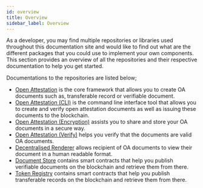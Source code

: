 ```yaml
---
id: overview
title: Overview
sidebar_label: Overview
---
```


As a developer, you may find multiple repositories or libraries used throughout this documentation site and would like to find out what are the different packages that you could use to implement your own components. This section provides an overview of all the repositories and their respective documentation to help you get started.

Documentations to the repositories are listed below;

- [Open Attestation](/docs/developer-section/libraries/remote-files/open-attestation) is the core framework that allows you to create OA documents such as, transferable record or verifiable document.
- [Open Attestation (CLI)](/docs/developer-section/libraries/remote-files/open-attestation-cli) is the command line interface tool that allows you to create and verify open attestation documents as well as issuing these documents to the blockchain.
- [Open Attestation (Encryption)](/docs/developer-section/libraries/remote-files/open-attestation-encryption) assists you to share and store your OA documents in a secure way.
- [Open Attestation (Verify)](/docs/developer-section/libraries/remote-files/open-attestation-verify) helps you verify that the documents are valid OA documents.
- [Decentralised Renderer](/docs/developer-section/libraries/remote-files/decentralized-renderer/decentralized-renderer-react-components) allows recipient of OA documents to view their document in a human readable format.
- [Document Store](/docs/developer-section/libraries/remote-files/document-store) contains smart contracts that help you publish verifiable documents on the blockchain and retrieve them from there.
- [Token Registry](/docs/developer-section/libraries/remote-files/token-registry) contains smart contracts that help you publish transferable records on the blockchain and retrieve them from there.
